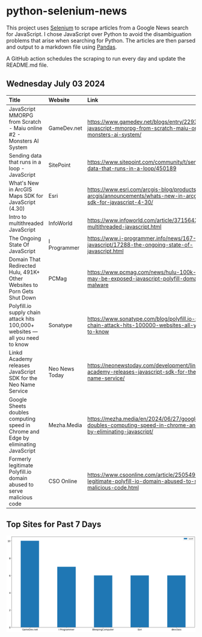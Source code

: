 # python-selenium-news

This project uses [Selenium](https://www.seleniumhq.org/) to scrape articles from a Google News search for JavaScript.
I chose JavaScript over Python to avoid the disambiguation problems that arise when searching for Python.
The articles are then parsed and output to a markdown file using [Pandas](https://pandas.pydata.org/).

A GitHub action schedules the scraping to run every day and update the README.md file.

## Wednesday July 03 2024


| Title                                                                              | Website        | Link                                                                                                                    |
|:-----------------------------------------------------------------------------------|:---------------|:------------------------------------------------------------------------------------------------------------------------|
| JavaScript MMORPG from Scratch - Maiu online #2 - Monsters AI System               | GameDev.net    | https://www.gamedev.net/blogs/entry/2293683-javascript-mmorpg-from-scratch-maiu-online-2-monsters-ai-system/            |
| Sending data that runs in a loop - JavaScript                                      | SitePoint      | https://www.sitepoint.com/community/t/sending-data-that-runs-in-a-loop/450189                                           |
| What's New in ArcGIS Maps SDK for JavaScript (4.30)                                | Esri           | https://www.esri.com/arcgis-blog/products/js-api-arcgis/announcements/whats-new-in-arcgis-maps-sdk-for-javascript-4-30/ |
| Intro to multithreaded JavaScript                                                  | InfoWorld      | https://www.infoworld.com/article/3715643/intro-to-multithreaded-javascript.html                                        |
| The Ongoing State Of JavaScript                                                    | I Programmer   | https://www.i-programmer.info/news/167-javascript/17288-the-ongoing-state-of-javascript.html                            |
| Domain That Redirected Hulu, 491K+ Other Websites to Porn Gets Shut Down           | PCMag          | https://www.pcmag.com/news/hulu-100k-websites-may-be-exposed-javascript-polyfill-domain-malware                         |
| Polyfill.io supply chain attack hits 100,000+ websites — all you need to know      | Sonatype       | https://www.sonatype.com/blog/polyfill.io-supply-chain-attack-hits-100000-websites-all-you-need-to-know                 |
| Linkd Academy releases JavaScript SDK for the Neo Name Service                     | Neo News Today | https://neonewstoday.com/development/linkd-academy-releases-javascript-sdk-for-the-neo-name-service/                    |
| Google Sheets doubles computing speed in Chrome and Edge by eliminating JavaScript | Mezha.Media    | https://mezha.media/en/2024/06/27/google-sheets-doubles-computing-speed-in-chrome-and-edge-by-eliminating-javascript/   |
| Formerly legitimate Polyfill.io domain abused to serve malicious code              | CSO Online     | https://www.csoonline.com/article/2505496/formerly-legitimate-polyfill-io-domain-abused-to-serve-malicious-code.html    |
## Top Sites for Past 7 Days

![Graph of Top Sites](https://raw.githubusercontent.com/dan-mba/python-selenium-news/main/last-week.png)
